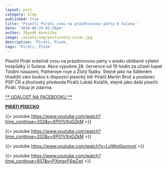 ```yaml
---
layout: post
category: blog
published: true
title: 'Písečtí Piráti zvou na prázdninovou párty U Sulana '
date: '2018-06-29 02:26pm'
author: Zbyněk Konvička
image: /assets/img/posts/maly-sulan.jpg
description: 'Piráti, Písek, '
tags: 'Piráti, Písek'
---
```

Písečtí Piráti srdečně zvou na prázdninovou párty v areálu oblíbené výletní hospůdky U Sulana. Akce vypukne 28. července od 19 hodin za účasti kapel Totální nasazení, Patheroye roye a Žlutý fijalky. Stejně jako na Sdíleném Hradišti vám budou k dispozici písecký lídr Pirátů Martin Brož a poslanec PSP ČR a jihočeský předseda Pirátů Lukáš Kolářík, stejně jako další písečtí Piráti. Vstup je zdarma.

[**
UDÁLOST NA FACEBOOKU
**](https://www.facebook.com/events/2109922462582679/)

[**PIRÁTI PÍSECKO**](http://www.piratipisecko.cz/)

{{< youtube https://www.youtube.com/watch?time_continue=202&v=XP01VXnDZkM >}}

{{< youtube https://www.youtube.com/watch?time_continue=202&v=XP01VXnDZkM >}}

{{< youtube https://www.youtube.com/watch?v=LqWm0sxmynI >}}

{{< youtube https://www.youtube.com/watch?time_continue=857&v=PXmgyF6wZwI >}}
